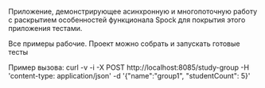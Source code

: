 Приложение, демонстрирующее асинхронную и многопоточную работу с раскрытием особенностей функционала Spock для покрытия этого приложения тестами.  

Все примеры рабочие. Проект можно собрать и запускать готовые тесты

Пример вызова:
curl -v -i -X POST http://localhost:8085/study-group -H 'content-type: application/json' -d '{"name":"group1", "studentCount": 5}'
